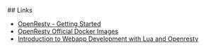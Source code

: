 ## Links

* [OpenResty - Getting Started](http://openresty.org/en/getting-started.html)
* [OpenResty Official Docker Images](https://hub.docker.com/r/openresty/openresty/)
* [Introduction to Webapp Development with Lua and Openresty](https://ketzacoatl.github.io/posts/2017-03-02-intro-to-webapp-dev-with-lua-and-openresty.html)
